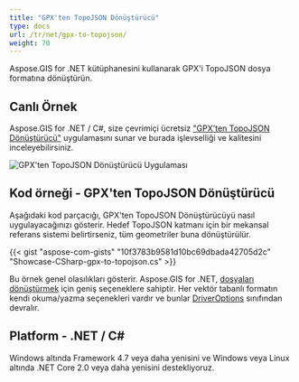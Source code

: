 ```yaml
---
title: "GPX'ten TopoJSON Dönüştürücü"
type: docs
url: /tr/net/gpx-to-topojson/
weight: 70
---
```


Aspose.GIS for .NET kütüphanesini kullanarak GPX'i TopoJSON dosya formatına dönüştürün.

## **Canlı Örnek**

Aspose.GIS for .NET / C#, size çevrimiçi ücretsiz ["GPX'ten TopoJSON Dönüştürücü"](https://products.aspose.app/gis/conversion/gpx-to-topojson) uygulamasını sunar ve burada işlevselliği ve kalitesini inceleyebilirsiniz.

![GPX'ten TopoJSON Dönüştürücü Uygulaması](conversion.png)

## **Kod örneği - GPX'ten TopoJSON Dönüştürücü**

Aşağıdaki kod parçacığı, GPX'ten TopoJSON Dönüştürücüyü nasıl uygulayacağınızı gösterir. Hedef TopoJSON katmanı için bir mekansal referans sistemi belirtirseniz, tüm geometriler buna dönüştürülür. 

{{< gist "aspose-com-gists" "10f3783b9581d10bc69dbada42705d2c" "Showcase-CSharp-gpx-to-topojson.cs" >}}

Bu örnek genel olasılıkları gösterir. Aspose.GIS for .NET, [dosyaları dönüştürmek](https://docs.aspose.com/gis/net/vector-layers/) için geniş seçeneklere sahiptir. Her vektör tabanlı formatın kendi okuma/yazma seçenekleri vardır ve bunlar [DriverOptions](https://reference.aspose.com/gis/net/aspose.gis/driveroptions) sınıfından devralır.

## **Platform - .NET / C#**

Windows altında Framework 4.7 veya daha yenisini ve Windows veya Linux altında .NET Core 2.0 veya daha yenisini destekliyoruz.
